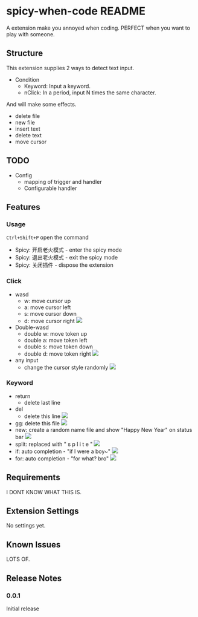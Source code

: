 # spicy-when-code README

A extension make you annoyed when coding. PERFECT when you want to play with someone.


## Structure

This extension supplies 2 ways to detect text input.
- Condition
  - Keyword: Input a keyword.
  - nClick: In a period, input N times the same character.
  
And will make some effects.
- delete file
- new file
- insert text
- delete text
- move cursor

## TODO

- Config 
    - mapping of trigger and handler
    - Configurable handler

## Features

### Usage
`Ctrl+Shift+P` open the command
- Spicy: 开启老火模式 - enter the spicy mode
- Spicy: 退出老火模式 - exit the spicy mode
- Spicy: 关闭插件  - dispose the extension

### Click
- wasd
   -  w: move cursor up
   -  a: move cursor left
   -  s: move cursor down
   -  d: move cursor right
![](https://github.com/Run0812/SpicyWhenCode/raw/main/images/wasd.gif)
- Double-wasd
   - double w: move token up
   - double a: move token left
   - double s: move token down
   - double d: move token right
![](https://github.com/Run0812/SpicyWhenCode/raw/main/images/wasd-double.gif)
- any input
   - change the cursor style randomly
![](https://github.com/Run0812/SpicyWhenCode/raw/main/images/cursor_style.gif)

### Keyword
- return
  - delete last line
- del 
  - delete this line
![](https://github.com/Run0812/SpicyWhenCode/raw/main/images/del.gif)
-  gg: delete this file
![](https://github.com/Run0812/SpicyWhenCode/raw/main/images/gg.gif)
- new: create a random name file and show "Happy New Year" on status bar
![](https://github.com/Run0812/SpicyWhenCode/raw/main/images/new.gif)
-  split: replaced with " s p l i t e "
![](https://github.com/Run0812/SpicyWhenCode/raw/main/images/split.gif)
-  if: auto completion - "if I were a boy~"
![](https://github.com/Run0812/SpicyWhenCode/raw/main/images/if.gif)
-  for: auto completion - "for what? bro"
![](https://github.com/Run0812/SpicyWhenCode/raw/main/images/for.gif)

## Requirements

I DONT KNOW WHAT THIS IS.

## Extension Settings

No settings yet.

## Known Issues

LOTS OF.

## Release Notes

### 0.0.1

Initial release
